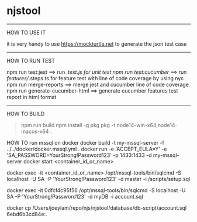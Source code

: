 # njstool

---------------------------------
HOW TO USE IT

it is very handy to use https://mockturtle.net to generate the json test case


---------------------------------
HOW TO RUN TEST

npm run test:jest       ==> run *.test.js for unit test
npm run test:cucumber   ==> run features/*.steps.ts for feature test with line of code coverage by using nyc
npm run merge-reports   ==> merge jest and cucumber line of code coverage
npm run generate-cucumber-html  ==> generate cucumber features test report in html format


---------------------------------
HOW TO BUILD

> npm run build
> npm install -g pkg
> pkg -t node14-win-x64,node14-macos-x64 .


HOW TO run mssql on docker
docker build -t my-mssql-server -f ../../docker/docker.mssql.yml .
docker run -e 'ACCEPT_EULA=Y' -e 'SA_PASSWORD=YourStrong!Password123' -p 1433:1433 -d my-mssql-server
docker start <container_id_or_name>

docker exec -it <container_id_or_name> /opt/mssql-tools/bin/sqlcmd -S localhost -U SA -P 'YourStrong!Password123' -d master -i /scripts/setup.sql

docker exec -it 0dfcf4c95f56 /opt/mssql-tools/bin/sqlcmd -S localhost -U SA -P 'YourStrong!Password123' -d myDB -i account.sql



docker cp /Users/joeylam/repo/njs/njstool/database/db-script/account.sql 6ebd6b3cd84e:.
